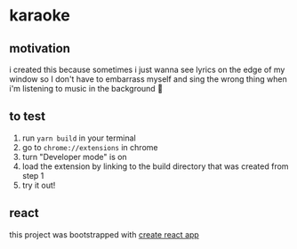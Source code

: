 # karaoke

## motivation
i created this because sometimes i just wanna see lyrics on the edge of my window so I don't have to embarrass myself and sing the wrong thing when i'm listening to music in the background :metal:

## to test
1. run `yarn build` in your terminal 
2. go to `chrome://extensions` in chrome
3. turn "Developer mode" is on
4. load the extension by linking to the build directory that was created from step 1
5. try it out!

## react
this project was bootstrapped with [create react app](https://github.com/facebook/create-react-app)
